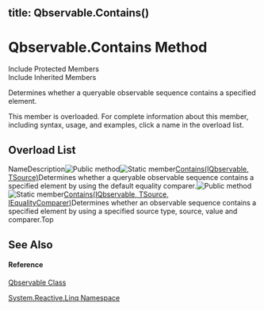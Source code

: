 title: Qbservable.Contains()
---
# Qbservable.Contains Method

Include Protected Members  
Include Inherited Members

Determines whether a queryable observable sequence contains a specified element.

This member is overloaded. For complete information about this member, including syntax, usage, and examples, click a name in the overload list.

## Overload List

NameDescription![Public method](https://reactiveui.net/assets/img/Hh303103.pubmethod(en-us,VS.103).gif "Public method")![Static member](https://reactiveui.net/assets/img/Hh244319.static(en-us,VS.103).gif "Static member")[Contains<TSource>(IQbservable<TSource>, TSource)](https://msdn.microsoft.com/en-us/library/m:system.reactive.linq.qbservable.contains%60%601(system.reactive.linq.iqbservable%7b%60%600%7d%2c%60%600)(v=VS.103))Determines whether a queryable observable sequence contains a specified element by using the default equality comparer.![Public method](https://reactiveui.net/assets/img/Hh303103.pubmethod(en-us,VS.103).gif "Public method")![Static member](https://reactiveui.net/assets/img/Hh244319.static(en-us,VS.103).gif "Static member")[Contains<TSource>(IQbservable<TSource>, TSource, IEqualityComparer<TSource>)](https://msdn.microsoft.com/en-us/library/m:system.reactive.linq.qbservable.contains%60%601(system.reactive.linq.iqbservable%7b%60%600%7d%2c%60%600%2csystem.collections.generic.iequalitycomparer%7b%60%600%7d)(v=VS.103))Determines whether an observable sequence contains a specified element by using a specified source type, source, value and comparer.Top

## See Also

#### Reference

[Qbservable Class](Qbservable\Qbservable.md)

[System.Reactive.Linq Namespace](System.Reactive.Linq\System.Reactive.Linq.md)




